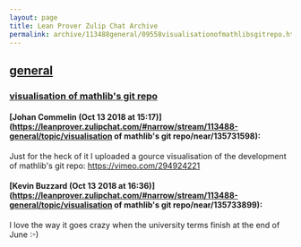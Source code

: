 ```yaml
---
layout: page
title: Lean Prover Zulip Chat Archive 
permalink: archive/113488general/09558visualisationofmathlibsgitrepo.html
---
```


## [general](index.html)
### [visualisation of mathlib's git repo](09558visualisationofmathlibsgitrepo.html)

#### [Johan Commelin (Oct 13 2018 at 15:17)](https://leanprover.zulipchat.com/#narrow/stream/113488-general/topic/visualisation of mathlib's git repo/near/135731598):
Just for the heck of it I uploaded a gource visualisation of the development of mathlib's git repo:
https://vimeo.com/294924221

#### [Kevin Buzzard (Oct 13 2018 at 16:36)](https://leanprover.zulipchat.com/#narrow/stream/113488-general/topic/visualisation of mathlib's git repo/near/135733899):
I love the way it goes crazy when the university terms finish at the end of June :-)

